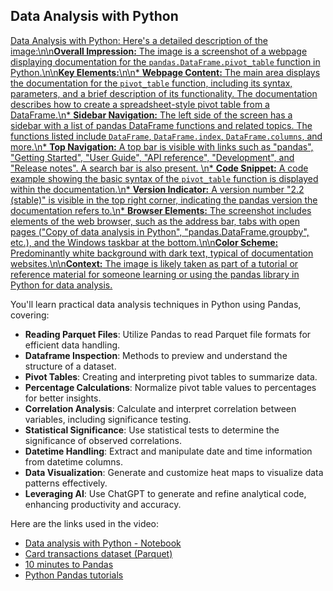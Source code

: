 ## Data Analysis with Python

[Data Analysis with Python: Here\'s a detailed description of the image:\n\n**Overall Impression:** The image is a screenshot of a webpage displaying documentation for the `pandas.DataFrame.pivot_table` function in Python.\n\n**Key Elements:**\n\n* **Webpage Content:** The main area displays the documentation for the `pivot_table` function, including its syntax, parameters, and a brief description of its functionality. The documentation describes how to create a spreadsheet-style pivot table from a DataFrame.\n* **Sidebar Navigation:** The left side of the screen has a sidebar with a list of pandas DataFrame functions and related topics. The functions listed include `DataFrame`, `DataFrame.index`, `DataFrame.columns`, and more.\n* **Top Navigation:** A top bar is visible with links such as "pandas", "Getting Started", "User Guide", "API reference", "Development", and "Release notes". A search bar is also present. \n* **Code Snippet:** A code example showing the basic syntax of the `pivot_table` function is displayed within the documentation.\n* **Version Indicator:** A version number "2.2 (stable)" is visible in the top right corner, indicating the pandas version the documentation refers to.\n* **Browser Elements:** The screenshot includes elements of the web browser, such as the address bar, tabs with open pages ("Copy of data analysis in Python", "pandas.DataFrame.groupby", etc.), and the Windows taskbar at the bottom.\n\n**Color Scheme:** Predominantly white background with dark text, typical of documentation websites.\n\n**Context:** The image is likely taken as part of a tutorial or reference material for someone learning or using the pandas library in Python for data analysis.](https://youtu.be_ZPfZH14FK90)

You'll learn practical data analysis techniques in Python using Pandas, covering:

- **Reading Parquet Files**: Utilize Pandas to read Parquet file formats for efficient data handling.
- **Dataframe Inspection**: Methods to preview and understand the structure of a dataset.
- **Pivot Tables**: Creating and interpreting pivot tables to summarize data.
- **Percentage Calculations**: Normalize pivot table values to percentages for better insights.
- **Correlation Analysis**: Calculate and interpret correlation between variables, including significance testing.
- **Statistical Significance**: Use statistical tests to determine the significance of observed correlations.
- **Datetime Handling**: Extract and manipulate date and time information from datetime columns.
- **Data Visualization**: Generate and customize heat maps to visualize data patterns effectively.
- **Leveraging AI**: Use ChatGPT to generate and refine analytical code, enhancing productivity and accuracy.

Here are the links used in the video:

- [Data analysis with Python - Notebook](https://colab.research.google.com/drive/1wEUEeF_e2SSmS9uf2-3fZJQ2kEFRnxah)
- [Card transactions dataset (Parquet)](https://drive.google.com/file/u/3/d/1XGvuFjoTwlybkw0cc9u34horMF9vMhrB/view)
- [10 minutes to Pandas](https://pandas.pydata.org/pandas-docs/stable/user_guide/10min.html)
- [Python Pandas tutorials](https://www.youtube.com/playlist?list=PL-osiE80TeTsWmV9i9c58mdDCSskIFdDS)
